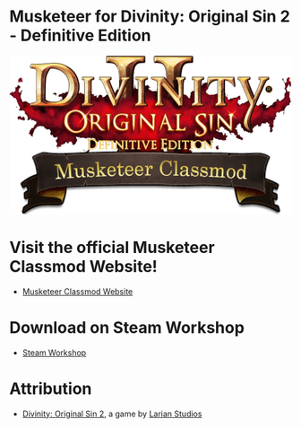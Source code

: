 # Musketeer for Divinity: Original Sin 2 - Definitive Edition
![alt text](https://raw.githubusercontent.com/wuergrob/Prog1_Uebung_1/master/_site/media/theme/dos2logo_withbanner_trimmed.png)


# Visit the official Musketeer Classmod Website!
* [Musketeer Classmod Website](https://wuergrob.github.io/DOS2_Mod_Musketeer/)

# Download on Steam Workshop
* [Steam Workshop](https://steamcommunity.com/sharedfiles/filedetails/?id=2238914847) 

# Attribution
- [Divinity: Original Sin 2](http://store.steampowered.com/app/435150/Divinity_Original_Sin_2/), a game by [Larian Studios](http://larian.com/)
